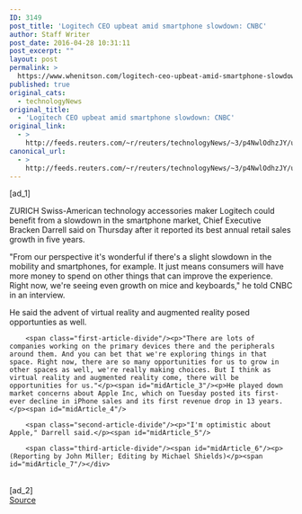 ```yaml
---
ID: 3149
post_title: 'Logitech CEO upbeat amid smartphone slowdown: CNBC'
author: Staff Writer
post_date: 2016-04-28 10:31:11
post_excerpt: ""
layout: post
permalink: >
  https://www.whenitson.com/logitech-ceo-upbeat-amid-smartphone-slowdown-cnbc/
published: true
original_cats:
  - technologyNews
original_title:
  - 'Logitech CEO upbeat amid smartphone slowdown: CNBC'
original_link:
  - >
    http://feeds.reuters.com/~r/reuters/technologyNews/~3/p4NwlOdhzJY/us-logitech-results-ceo-idUSKCN0XP0N1
canonical_url:
  - >
    http://feeds.reuters.com/~r/reuters/technologyNews/~3/p4NwlOdhzJY/us-logitech-results-ceo-idUSKCN0XP0N1
---
```

 [ad_1]
<br><div id="articleText">
<span id="midArticle_start"/>

<span class="focusParagraph" readability="5"><p><span class="articleLocation">ZURICH</span> Swiss-American technology accessories maker Logitech could benefit from a slowdown in the smartphone market, Chief Executive Bracken Darrell said on Thursday after it reported its best annual retail sales growth in five years.</p></span><span id="midArticle_0"/><p>"From our perspective it's wonderful if there's a slight slowdown in the mobility and smartphones, for example. It just means consumers will have more money to spend on other things that can improve the experience. Right now, we're seeing even growth on mice and keyboards," he told CNBC in an interview.</p><span id="midArticle_1"/><p>He said the advent of virtual reality and augmented reality posed opportunties as well.</p><span id="midArticle_2"/>
        
        <span class="first-article-divide"/><p>"There are lots of companies working on the primary devices there and the peripherals around them. And you can bet that we're exploring things in that space. Right now, there are so many opportunities for us to grow in other spaces as well, we're really making choices. But I think as virtual reality and augmented reality come, there will be opportunities for us."</p><span id="midArticle_3"/><p>He played down market concerns about Apple Inc, which on Tuesday posted its first-ever decline in iPhone sales and its first revenue drop in 13 years.</p><span id="midArticle_4"/>
        
        <span class="second-article-divide"/><p>"I'm optimistic about Apple," Darrell said.</p><span id="midArticle_5"/>
        
        <span class="third-article-divide"/><span id="midArticle_6"/><p> (Reporting by John Miller; Editing by Michael Shields)</p><span id="midArticle_7"/></div>
<br>[ad_2]
<br><a href="http://feeds.reuters.com/~r/reuters/technologyNews/~3/p4NwlOdhzJY/us-logitech-results-ceo-idUSKCN0XP0N1">Source </a>